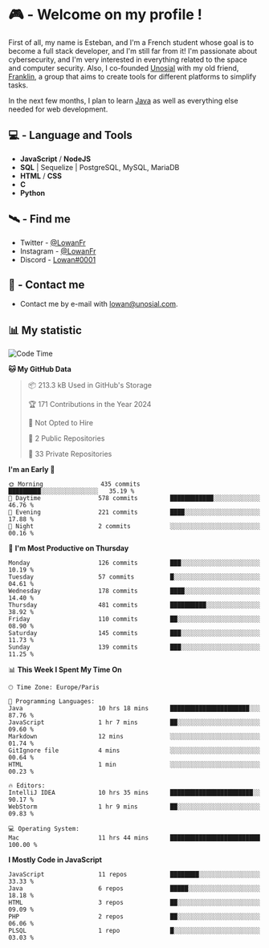 # 🎮 - Welcome on my profile !
First of all, my name is Esteban, and I'm a French student whose goal is to become a full stack developer, and I'm still far from it!
I'm passionate about cybersecurity, and I'm very interested in everything related to the space and computer security.
Also, I co-founded [Unosial](https://github.com/Unosial) with my old friend, [Franklin](https://github.com/AbaFranklin/), a group that aims to create tools for different platforms to simplify tasks. 

In the next few months, I plan to learn [Java](https://www.java.com/) as well as everything else needed for web development.




## 💻 - Language and Tools
- **JavaScript** / **NodeJS**
- **SQL** | Sequelize | PostgreSQL, MySQL, MariaDB
- **HTML** / **CSS**
- **C**
- **Python**

## 🛰️ - Find me

 - Twitter - [@LowanFr](https://twitter.com/LowanFr/)
 - Instagram - [@LowanFr](https://instagram.com/LowanFr)
 - Discord -  [Lowan#0001](https://unosial.bio/Lowan)
 
## 📡 - Contact me
 - Contact me by e-mail with [lowan@unosial.com](mailto:lowan@unosial.com).

## 📊 My statistic
<!--START_SECTION:waka-->
![Code Time](http://img.shields.io/badge/Code%20Time-910%20hrs%2040%20mins-blue)

**🐱 My GitHub Data** 

> 📦 213.3 kB Used in GitHub's Storage 
 > 
> 🏆 171 Contributions in the Year 2024
 > 
> 🚫 Not Opted to Hire
 > 
> 📜 2 Public Repositories 
 > 
> 🔑 33 Private Repositories 
 > 
**I'm an Early 🐤** 

```text
🌞 Morning                435 commits         █████████░░░░░░░░░░░░░░░░   35.19 % 
🌆 Daytime                578 commits         ████████████░░░░░░░░░░░░░   46.76 % 
🌃 Evening                221 commits         ████░░░░░░░░░░░░░░░░░░░░░   17.88 % 
🌙 Night                  2 commits           ░░░░░░░░░░░░░░░░░░░░░░░░░   00.16 % 
```
📅 **I'm Most Productive on Thursday** 

```text
Monday                   126 commits         ███░░░░░░░░░░░░░░░░░░░░░░   10.19 % 
Tuesday                  57 commits          █░░░░░░░░░░░░░░░░░░░░░░░░   04.61 % 
Wednesday                178 commits         ████░░░░░░░░░░░░░░░░░░░░░   14.40 % 
Thursday                 481 commits         ██████████░░░░░░░░░░░░░░░   38.92 % 
Friday                   110 commits         ██░░░░░░░░░░░░░░░░░░░░░░░   08.90 % 
Saturday                 145 commits         ███░░░░░░░░░░░░░░░░░░░░░░   11.73 % 
Sunday                   139 commits         ███░░░░░░░░░░░░░░░░░░░░░░   11.25 % 
```


📊 **This Week I Spent My Time On** 

```text
🕑︎ Time Zone: Europe/Paris

💬 Programming Languages: 
Java                     10 hrs 18 mins      ██████████████████████░░░   87.76 % 
JavaScript               1 hr 7 mins         ██░░░░░░░░░░░░░░░░░░░░░░░   09.60 % 
Markdown                 12 mins             ░░░░░░░░░░░░░░░░░░░░░░░░░   01.74 % 
GitIgnore file           4 mins              ░░░░░░░░░░░░░░░░░░░░░░░░░   00.64 % 
HTML                     1 min               ░░░░░░░░░░░░░░░░░░░░░░░░░   00.23 % 

🔥 Editors: 
IntelliJ IDEA            10 hrs 35 mins      ███████████████████████░░   90.17 % 
WebStorm                 1 hr 9 mins         ██░░░░░░░░░░░░░░░░░░░░░░░   09.83 % 

💻 Operating System: 
Mac                      11 hrs 44 mins      █████████████████████████   100.00 % 
```

**I Mostly Code in JavaScript** 

```text
JavaScript               11 repos            ████████░░░░░░░░░░░░░░░░░   33.33 % 
Java                     6 repos             █████░░░░░░░░░░░░░░░░░░░░   18.18 % 
HTML                     3 repos             ██░░░░░░░░░░░░░░░░░░░░░░░   09.09 % 
PHP                      2 repos             ██░░░░░░░░░░░░░░░░░░░░░░░   06.06 % 
PLSQL                    1 repo              █░░░░░░░░░░░░░░░░░░░░░░░░   03.03 % 
```




<!--END_SECTION:waka-->
